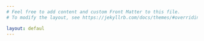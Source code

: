 ```yaml
---
# Feel free to add content and custom Front Matter to this file.
# To modify the layout, see https://jekyllrb.com/docs/themes/#overriding-theme-defaults

layout: defaul
---
```

